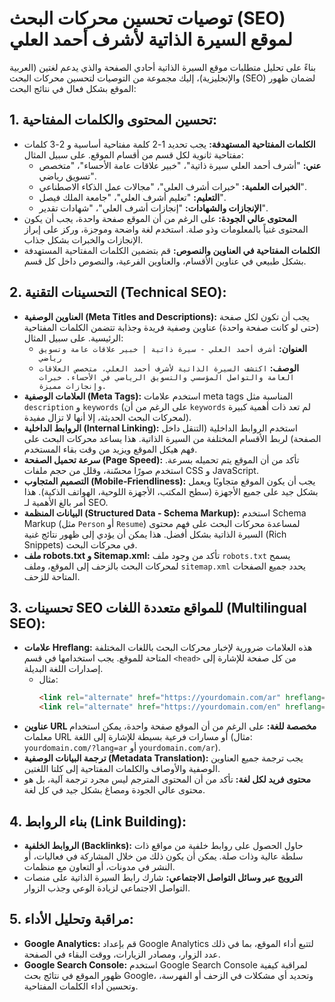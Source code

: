 # توصيات تحسين محركات البحث (SEO) لموقع السيرة الذاتية لأشرف أحمد العلي

بناءً على تحليل متطلبات موقع السيرة الذاتية أحادي الصفحة والذي يدعم لغتين (العربية والإنجليزية)، إليك مجموعة من التوصيات لتحسين محركات البحث (SEO) لضمان ظهور الموقع بشكل فعال في نتائج البحث:

## 1. تحسين المحتوى والكلمات المفتاحية:

*   **الكلمات المفتاحية المستهدفة:** يجب تحديد 1-2 كلمة مفتاحية أساسية و 2-3 كلمات مفتاحية ثانوية لكل قسم من أقسام الموقع. على سبيل المثال:
    *   **عني:** "أشرف أحمد العلي سيرة ذاتية"، "خبير علاقات عامة الأحساء"، "متخصص تسويق رياضي".
    *   **الخبرات العلمية:** "خبرات أشرف العلي"، "مجالات عمل الذكاء الاصطناعي".
    *   **التعليم:** "تعليم أشرف العلي"، "جامعة الملك فيصل".
    *   **الإنجازات والشهادات:** "إنجازات أشرف العلي"، "شهادات تقدير".
*   **المحتوى عالي الجودة:** على الرغم من أن الموقع صفحة واحدة، يجب أن يكون المحتوى غنياً بالمعلومات وذو صلة. استخدم لغة واضحة وموجزة، وركز على إبراز الإنجازات والخبرات بشكل جذاب.
*   **الكلمات المفتاحية في العناوين والنصوص:** قم بتضمين الكلمات المفتاحية المستهدفة بشكل طبيعي في عناوين الأقسام، والعناوين الفرعية، والنصوص داخل كل قسم.

## 2. التحسينات التقنية (Technical SEO):

*   **العناوين الوصفية (Meta Titles and Descriptions):** يجب أن تكون لكل صفحة (حتى لو كانت صفحة واحدة) عناوين وصفية فريدة وجذابة تتضمن الكلمات المفتاحية الرئيسية. على سبيل المثال:
    *   **العنوان:** `أشرف أحمد العلي - سيرة ذاتية | خبير علاقات عامة وتسويق رياضي`
    *   **الوصف:** `اكتشف السيرة الذاتية لأشرف أحمد العلي، متخصص العلاقات العامة والتواصل المؤسسي والتسويق الرياضي في الأحساء. خبرات وإنجازات مميزة.`
*   **العلامات الوصفية (Meta Tags):** استخدم علامات meta tags المناسبة مثل `description` و `keywords` (على الرغم من أن `keywords` لم تعد ذات أهمية كبيرة لمحركات البحث الحديثة، إلا أنها لا تزال مفيدة).
*   **الروابط الداخلية (Internal Linking):** استخدم الروابط الداخلية (التنقل داخل الصفحة) لربط الأقسام المختلفة من السيرة الذاتية. هذا يساعد محركات البحث على فهم هيكل الموقع ويزيد من وقت بقاء المستخدم.
*   **سرعة تحميل الصفحة (Page Speed):** تأكد من أن الموقع يتم تحميله بسرعة. استخدم صورًا محسّنة، وقلل من حجم ملفات CSS و JavaScript.
*   **التصميم المتجاوب (Mobile-Friendliness):** يجب أن يكون الموقع متجاوبًا ويعمل بشكل جيد على جميع الأجهزة (سطح المكتب، الأجهزة اللوحية، الهواتف الذكية). هذا أمر بالغ الأهمية لـ SEO.
*   **البيانات المنظمة (Structured Data - Schema Markup):** استخدم Schema Markup (مثل `Person` أو `Resume`) لمساعدة محركات البحث على فهم محتوى السيرة الذاتية بشكل أفضل. هذا يمكن أن يؤدي إلى ظهور نتائج غنية (Rich Snippets) في محركات البحث.
*   **ملف robots.txt و Sitemap.xml:** تأكد من وجود ملف `robots.txt` يسمح لمحركات البحث بالزحف إلى الموقع، وملف `sitemap.xml` يحدد جميع الصفحات المتاحة للزحف.

## 3. تحسينات SEO للمواقع متعددة اللغات (Multilingual SEO):

*   **علامات Hreflang:** هذه العلامات ضرورية لإخبار محركات البحث باللغات المختلفة المتاحة للموقع. يجب استخدامها في قسم `<head>` من كل صفحة للإشارة إلى إصدارات اللغة البديلة.
    *   مثال:
        ```html
        <link rel="alternate" href="https://yourdomain.com/ar" hreflang="ar" />
        <link rel="alternate" href="https://yourdomain.com/en" hreflang="en" />
        ```
*   **عناوين URL مخصصة للغة:** على الرغم من أن الموقع صفحة واحدة، يمكن استخدام معلمات URL أو مسارات فرعية بسيطة للإشارة إلى اللغة (مثال: `yourdomain.com/?lang=ar` أو `yourdomain.com/ar`).
*   **ترجمة البيانات الوصفية (Metadata Translation):** يجب ترجمة جميع العناوين الوصفية والأوصاف والكلمات المفتاحية إلى كلتا اللغتين.
*   **محتوى فريد لكل لغة:** تأكد من أن المحتوى المترجم ليس مجرد ترجمة آلية، بل هو محتوى عالي الجودة ومصاغ بشكل جيد في كل لغة.

## 4. بناء الروابط (Link Building):

*   **الروابط الخلفية (Backlinks):** حاول الحصول على روابط خلفية من مواقع ذات سلطة عالية وذات صلة. يمكن أن يكون ذلك من خلال المشاركة في فعاليات، أو النشر في مدونات، أو التعاون مع منظمات.
*   **الترويج عبر وسائل التواصل الاجتماعي:** شارك رابط السيرة الذاتية على منصات التواصل الاجتماعي لزيادة الوعي وجذب الزوار.

## 5. مراقبة وتحليل الأداء:

*   **Google Analytics:** قم بإعداد Google Analytics لتتبع أداء الموقع، بما في ذلك عدد الزوار، ومصادر الزيارات، ووقت البقاء في الصفحة.
*   **Google Search Console:** استخدم Google Search Console لمراقبة كيفية ظهور الموقع في نتائج بحث Google، وتحديد أي مشكلات في الزحف أو الفهرسة، وتحسين أداء الكلمات المفتاحية.